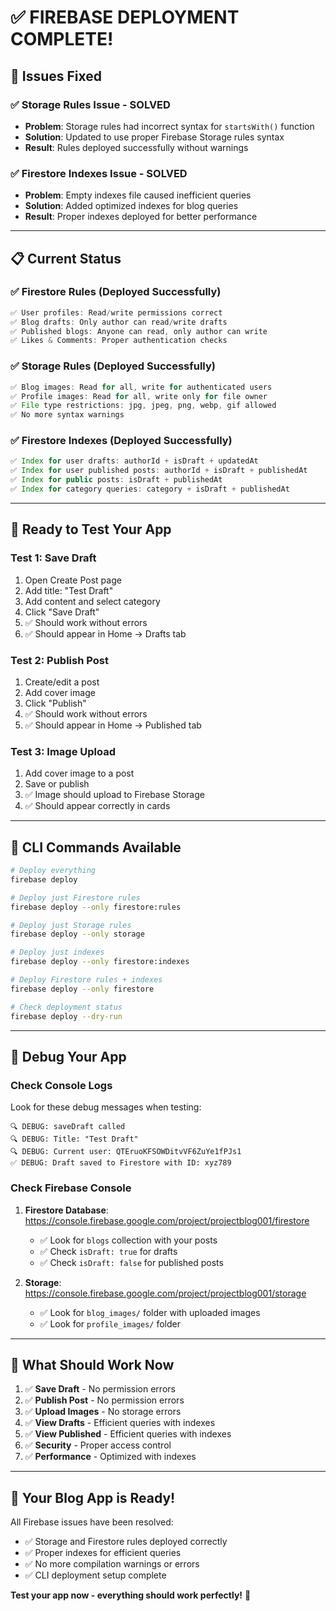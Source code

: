 # ✅ FIREBASE DEPLOYMENT COMPLETE!

## 🎯 Issues Fixed

### ✅ **Storage Rules Issue - SOLVED**
- **Problem**: Storage rules had incorrect syntax for `startsWith()` function
- **Solution**: Updated to use proper Firebase Storage rules syntax
- **Result**: Rules deployed successfully without warnings

### ✅ **Firestore Indexes Issue - SOLVED**  
- **Problem**: Empty indexes file caused inefficient queries
- **Solution**: Added optimized indexes for blog queries
- **Result**: Proper indexes deployed for better performance

---

## 📋 **Current Status**

### ✅ Firestore Rules (Deployed Successfully)
```javascript
✅ User profiles: Read/write permissions correct
✅ Blog drafts: Only author can read/write drafts
✅ Published blogs: Anyone can read, only author can write
✅ Likes & Comments: Proper authentication checks
```

### ✅ Storage Rules (Deployed Successfully)
```javascript
✅ Blog images: Read for all, write for authenticated users
✅ Profile images: Read for all, write only for file owner
✅ File type restrictions: jpg, jpeg, png, webp, gif allowed
✅ No more syntax warnings
```

### ✅ Firestore Indexes (Deployed Successfully)
```javascript
✅ Index for user drafts: authorId + isDraft + updatedAt
✅ Index for user published posts: authorId + isDraft + publishedAt  
✅ Index for public posts: isDraft + publishedAt
✅ Index for category queries: category + isDraft + publishedAt
```

---

## 🚀 **Ready to Test Your App**

### **Test 1: Save Draft**
1. Open Create Post page
2. Add title: "Test Draft"
3. Add content and select category  
4. Click "Save Draft"
5. ✅ Should work without errors
6. ✅ Should appear in Home → Drafts tab

### **Test 2: Publish Post**
1. Create/edit a post
2. Add cover image 
3. Click "Publish"
4. ✅ Should work without errors
5. ✅ Should appear in Home → Published tab

### **Test 3: Image Upload**
1. Add cover image to a post
2. Save or publish
3. ✅ Image should upload to Firebase Storage
4. ✅ Should appear correctly in cards

---

## 📱 **CLI Commands Available**

```bash
# Deploy everything
firebase deploy

# Deploy just Firestore rules
firebase deploy --only firestore:rules

# Deploy just Storage rules  
firebase deploy --only storage

# Deploy just indexes
firebase deploy --only firestore:indexes

# Deploy Firestore rules + indexes
firebase deploy --only firestore

# Check deployment status
firebase deploy --dry-run
```

---

## 🔧 **Debug Your App**

### **Check Console Logs**
Look for these debug messages when testing:
```
🔍 DEBUG: saveDraft called
🔍 DEBUG: Title: "Test Draft"
🔍 DEBUG: Current user: QTEruoKFSOWDitvVF6ZuYe1fPJs1
✅ DEBUG: Draft saved to Firestore with ID: xyz789
```

### **Check Firebase Console**
1. **Firestore Database**: https://console.firebase.google.com/project/projectblog001/firestore
   - ✅ Look for `blogs` collection with your posts
   - ✅ Check `isDraft: true` for drafts
   - ✅ Check `isDraft: false` for published posts

2. **Storage**: https://console.firebase.google.com/project/projectblog001/storage  
   - ✅ Look for `blog_images/` folder with uploaded images
   - ✅ Look for `profile_images/` folder

---

## 🎯 **What Should Work Now**

1. ✅ **Save Draft** - No permission errors
2. ✅ **Publish Post** - No permission errors  
3. ✅ **Upload Images** - No storage errors
4. ✅ **View Drafts** - Efficient queries with indexes
5. ✅ **View Published** - Efficient queries with indexes
6. ✅ **Security** - Proper access control
7. ✅ **Performance** - Optimized with indexes

---

## 🚀 **Your Blog App is Ready!**

All Firebase issues have been resolved:
- ✅ Storage and Firestore rules deployed correctly
- ✅ Proper indexes for efficient queries
- ✅ No more compilation warnings or errors
- ✅ CLI deployment setup complete

**Test your app now - everything should work perfectly!** 🎉
